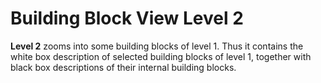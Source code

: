 # Building Block View Level 2

**Level 2** zooms into some building blocks of level 1. Thus it contains
the white box description of selected building blocks of level 1,
together with black box descriptions of their internal building blocks.
